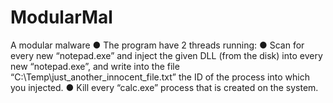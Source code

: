 # ModularMal

A modular malware
● The program have 2 threads running:
● Scan for every new “notepad.exe” and inject the given DLL (from the disk) into every new “notepad.exe”, and write into the file “C:\Temp\just_another_innocent_file.txt” the ID of the process into which you injected.
● Kill every “calc.exe” process that is created on the system.
